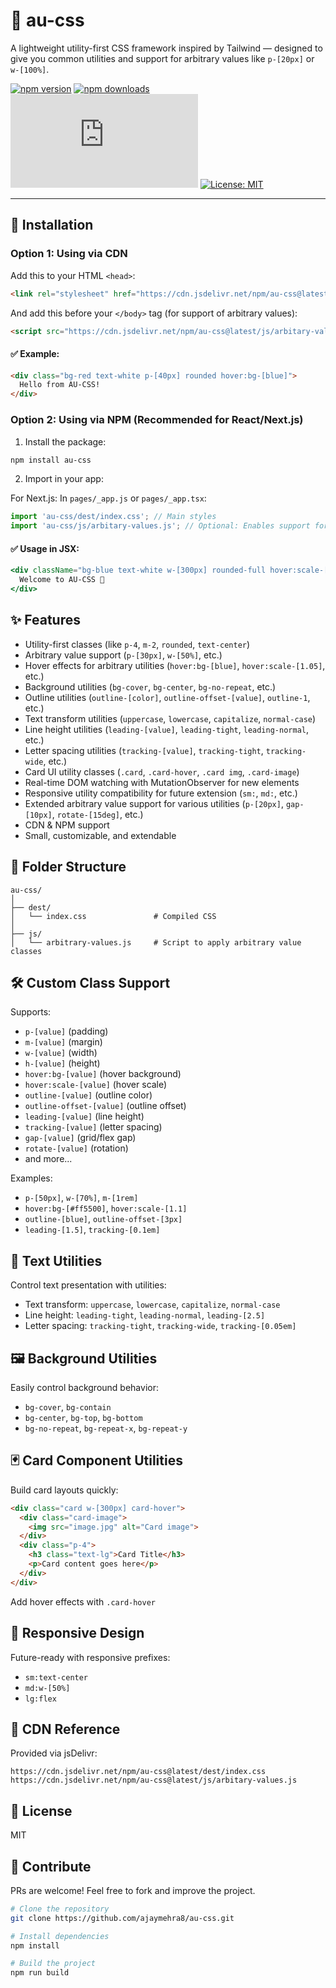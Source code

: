# 💅 au-css

A lightweight utility-first CSS framework inspired by Tailwind — designed to give you common utilities and support for arbitrary values like `p-[20px]` or `w-[100%]`.

[![npm version](https://img.shields.io/npm/v/au-css.svg?style=flat-square)](https://www.npmjs.org/package/au-css)
[![npm downloads](https://img.shields.io/npm/dm/au-css.svg?style=flat-square)](https://npm-stat.com/charts.html?package=au-css)
[![gzip size](https://img.badgesize.io/https://cdn.jsdelivr.net/npm/au-css@latest/dest/index.css?compression=gzip&style=flat-square)](https://cdn.jsdelivr.net/npm/au-css@latest/dest/index.css)
[![License: MIT](https://img.shields.io/badge/License-MIT-yellow.svg?style=flat-square)](https://opensource.org/licenses/MIT)

---

## 🚀 Installation

### Option 1: Using via CDN

Add this to your HTML `<head>`:
```html
<link rel="stylesheet" href="https://cdn.jsdelivr.net/npm/au-css@latest/dest/index.css" />
```

And add this before your `</body>` tag (for support of arbitrary values):
```html
<script src="https://cdn.jsdelivr.net/npm/au-css@latest/js/arbitary-values.js"></script>
```

#### ✅ Example:

```html
<div class="bg-red text-white p-[40px] rounded hover:bg-[blue]">
  Hello from AU-CSS!
</div>
```

### Option 2: Using via NPM (Recommended for React/Next.js)

1. Install the package:
```bash
npm install au-css
```

2. Import in your app:

For Next.js:
In `pages/_app.js` or `pages/_app.tsx`:
```js
import 'au-css/dest/index.css'; // Main styles
import 'au-css/js/arbitary-values.js'; // Optional: Enables support for custom utilities like p-[40px]
```

#### ✅ Usage in JSX:

```jsx
<div className="bg-blue text-white w-[300px] rounded-full hover:scale-[1.05]">
  Welcome to AU-CSS 🚀
</div>
```

## ✨ Features

- Utility-first classes (like `p-4`, `m-2`, `rounded`, `text-center`)
- Arbitrary value support (`p-[30px]`, `w-[50%]`, etc.)
- Hover effects for arbitrary utilities (`hover:bg-[blue]`, `hover:scale-[1.05]`, etc.)
- Background utilities (`bg-cover`, `bg-center`, `bg-no-repeat`, etc.)
- Outline utilities (`outline-[color]`, `outline-offset-[value]`, `outline-1`, etc.)
- Text transform utilities (`uppercase`, `lowercase`, `capitalize`, `normal-case`)
- Line height utilities (`leading-[value]`, `leading-tight`, `leading-normal`, etc.)
- Letter spacing utilities (`tracking-[value]`, `tracking-tight`, `tracking-wide`, etc.)
- Card UI utility classes (`.card`, `.card-hover`, `.card img`, `.card-image`)
- Real-time DOM watching with MutationObserver for new elements
- Responsive utility compatibility for future extension (`sm:`, `md:`, etc.)
- Extended arbitrary value support for various utilities (`p-[20px]`, `gap-[10px]`, `rotate-[15deg]`, etc.)
- CDN & NPM support
- Small, customizable, and extendable

## 📂 Folder Structure

```
au-css/
│
├── dest/
│   └── index.css               # Compiled CSS
│
├── js/
│   └── arbitrary-values.js     # Script to apply arbitrary value classes
```

## 🛠️ Custom Class Support

Supports:
- `p-[value]` (padding)
- `m-[value]` (margin)
- `w-[value]` (width)
- `h-[value]` (height)
- `hover:bg-[value]` (hover background)
- `hover:scale-[value]` (hover scale)
- `outline-[value]` (outline color)
- `outline-offset-[value]` (outline offset)
- `leading-[value]` (line height)
- `tracking-[value]` (letter spacing)
- `gap-[value]` (grid/flex gap)
- `rotate-[value]` (rotation)
- and more...

Examples: 
- `p-[50px]`, `w-[70%]`, `m-[1rem]`
- `hover:bg-[#ff5500]`, `hover:scale-[1.1]`
- `outline-[blue]`, `outline-offset-[3px]`
- `leading-[1.5]`, `tracking-[0.1em]`

## 📌 Text Utilities

Control text presentation with utilities:
- Text transform: `uppercase`, `lowercase`, `capitalize`, `normal-case`
- Line height: `leading-tight`, `leading-normal`, `leading-[2.5]`
- Letter spacing: `tracking-tight`, `tracking-wide`, `tracking-[0.05em]`

## 🖼️ Background Utilities

Easily control background behavior:
- `bg-cover`, `bg-contain`
- `bg-center`, `bg-top`, `bg-bottom`
- `bg-no-repeat`, `bg-repeat-x`, `bg-repeat-y`

## 🃏 Card Component Utilities

Build card layouts quickly:
```html
<div class="card w-[300px] card-hover">
  <div class="card-image">
    <img src="image.jpg" alt="Card image">
  </div>
  <div class="p-4">
    <h3 class="text-lg">Card Title</h3>
    <p>Card content goes here</p>
  </div>
</div>
```

Add hover effects with `.card-hover`

## 📱 Responsive Design

Future-ready with responsive prefixes:
- `sm:text-center`
- `md:w-[50%]`
- `lg:flex`

## 🔗 CDN Reference

Provided via jsDelivr:

```
https://cdn.jsdelivr.net/npm/au-css@latest/dest/index.css
https://cdn.jsdelivr.net/npm/au-css@latest/js/arbitary-values.js
```

## 📃 License

MIT

## 🤝 Contribute

PRs are welcome! Feel free to fork and improve the project.

```bash
# Clone the repository
git clone https://github.com/ajaymehra8/au-css.git

# Install dependencies
npm install

# Build the project
npm run build
```